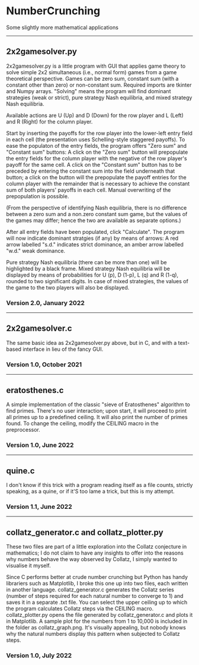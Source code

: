 # NumberCrunching
Some slightly more mathematical applications

--------------------------------------------------
## 2x2gamesolver.py

2x2gamesolver.py is a little program with GUI that applies game theory to solve simple 2x2 simultaneous (i.e., normal form) games from a game theoretical perspective.
Games can be zero sum, constant sum (with a constant other than zero) or non-constant sum. Required imports are tkinter and Numpy arrays. 
"Solving" means the program will find dominant strategies (weak or strict), pure strategy Nash equilibria, and mixed strategy Nash equilibria.

Available actions are U (Up) and D (Down) for the row player and L (Left) and R (Right) for the column player.

Start by inserting the payoffs for the row player into the lower-left entry field in each cell (the presentation uses Schelling-style staggered payoffs).
To ease the populaton of the entry fields, the program offers "Zero sum" and "Constant sum" buttons:
A click on the "Zero sum" button will prepopulate the entry fields for the column player with the negative of the row player's payoff for the same cell.
A click on the "Constant sum" button has to be preceded by entering the constant sum into the field underneath that button; a click on the button will the prepopulate the payoff entries for the column player with the remainder that is necessary to achieve the constant sum of both players' payoffs in each cell.
Manual overwriting of the prepopulation is possible.

(From the perspective of identifying Nash equilibria, there is no difference between a zero sum and a non.zero constant sum game, but the values of the games may differ;
hence the two are available as separate options.)

After all entry fields have been populated, click "Calculate". The program will now indicate dominant stratgies (if any) by means of arrows:
A red arrow labelled "s.d." indicates strict dominance, an amber arrow labelled "w.d." weak dominance.

Pure strategy Nash equilibria (there can be more than one) will be highlighted by a black frame.
Mixed strategy Nash equilibria will be displayed by means of probabilities for U (p), D (1-p), L (q) and R (1-q), rounded to two significant digits.
In case of mixed strategies, the values of the game to the two players will also be displayed.


### Version 2.0, January 2022

--------------------------------------------------
## 2x2gamesolver.c

The same basic idea as 2x2gamesolver.py above, but in C, and with a text-based interface in lieu of the fancy GUI. 

### Version 1.0, October 2021


--------------------------------------------------
## eratosthenes.c

A simple implementation of the classic "sieve of Eratosthenes" algorithm to find primes. There's no user interaction; upon start, it will proceed to print all primes up to a predefined ceiling. It will also print the number of primes found. To change the ceiling, modify the CEILING macro in the preprocessor.

### Version 1.0, June 2022

--------------------------------------------------
## quine.c

I don't know if this trick with a program reading itself as a file counts, strictly speaking, as a quine, or if it'S too lame a trick, but this is my attempt.

### Version 1.1, June 2022

--------------------------------------------------
## collatz_generator.c and collatz_plotter.py

These two files are part of a little exploration into the Collatz conjecture in mathematics; I do not claim to have any insights to offer into the reasons why numbers behave the way observed by Collatz, I simply wanted to visualise it myself.

Since C performs better at crude number crunching but Python has handy librariers such as Matplotlib, I broke this one up into two files, each written in another language. collatz_generator.c generates the Collatz series (number of steps required for each natural number to converge to 1) and saves it in a separate .txt file. You can select the upper ceiling up to which the program calculates Collatz steps via the CEILING macro. collatz_plotter.py opens the file generated by collatz_generator.c and plots it in Matplotlib. A sample plot for the numbers from 1 to 10,000 is included in the folder as collatz_graph.png. It's visually appealing, but nobody knows why the natural numbers display this pattern when subjected to Collatz steps.

### Version 1.0, July 2022
